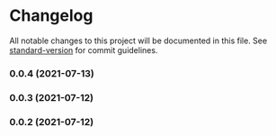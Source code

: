 # Changelog

All notable changes to this project will be documented in this file. See [standard-version](https://github.com/conventional-changelog/standard-version) for commit guidelines.

### 0.0.4 (2021-07-13)

### 0.0.3 (2021-07-12)

### 0.0.2 (2021-07-12)
